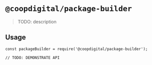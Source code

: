 # `@coopdigital/package-builder`

> TODO: description

## Usage

```
const packageBuilder = require('@coopdigital/package-builder');

// TODO: DEMONSTRATE API
```
